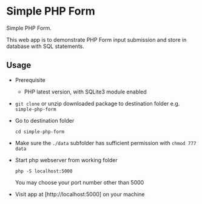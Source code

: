 # Simple PHP Form

Simple PHP Form.

This web app is to demonstrate PHP Form input submission and store in database with SQL statements.

## Usage

- Prerequisite

  - PHP latest version, with SQLite3 module enabled

- `git clone` or unzip downloaded package to destination folder e.g. `simple-php-form`

- Go to destination folder

  ```shell
  cd simple-php-form
  ```

- Make sure the `./data` subfolder has sufficient permission with `chmod 777 data`

- Start php webserver from working folder

  ```shell
  php -S localhost:5000
  ```

  You may choose your port number other than 5000

- Visit app at [http://localhost:5000] on your machine

